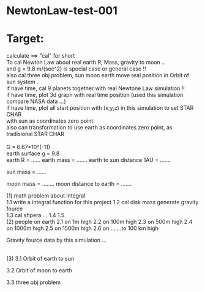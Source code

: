 # NewtonLaw-test-001


# Target:  
calculate ==> "cal" for short <br>
To cal Newton Law about real earth R, Mass, gravity to moon .. <br>
and g = 9.8 m/(sec^2) is special case or general case !! <br>
  also cal three obj problem, sun moon earth move real position in Orbit of sun system . <br>
  if have time, cal 9 planets together with real Newtone Law simulation !! <br>
  if have time, plot 3d graph with real time position (used this simulation compare NASA data ...) <br>
  if have time, plot all start position with (x,y,z) in this simulation to set STAR CHAR <br>
  with sun as coordinates zero point. <br>
  also can transformation to use earth as coordinates zero point, as tradisional STAR CHAR <br>
<br>
G = 6.67*10^(-11)
<br>
earth surface               g = 9.8 
<br>
earth                       R = ......
earth                    mass = .......
earth to sun distance     1AU = .......

sun mass                      = ......

moon mass                     = ........
moon distance to earth        = .......
<br>

(1) 
math problem  about integral   <br>
  1.1 write a integral function for this project 
  1.2 cal  disk mass generate gravity fource  
  1.3 cal  shpera ...
  1.4
  1.5 
<br>
(2)
people on earth
 2.1 on 1m high
 2.2 on 100m high
 2.3 on 500m high
 2.4 on 1000m high
 2.5 on 1500m high
 2.6 on .......to 100 km high
 
 Gravity fource data by this simulation ...


<br>
(3)
  3.1 Orbit of earth to sun


  3.2 Orbit of moon to earth

  3.3 three obj problem






